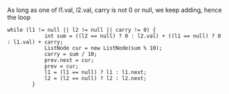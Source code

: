 As long as one of l1.val, l2.val, carry is not 0 or null, we keep adding, hence the loop

```
while (l1 != null || l2 != null || carry != 0) {
            int sum = ((l2 == null) ? 0 : l2.val) + ((l1 == null) ? 0 : l1.val) + carry;
            ListNode cur = new ListNode(sum % 10); 
            carry = sum / 10;
            prev.next = cur;
            prev = cur;
            l1 = (l1 == null) ? l1 : l1.next;
            l2 = (l2 == null) ? l2 : l2.next;
        }
```

